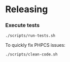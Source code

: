 # Releasing

### Execute tests

    ./scripts/run-tests.sh

To quickly fix PHPCS issues:

    ./scripts/clean-code.sh
    

